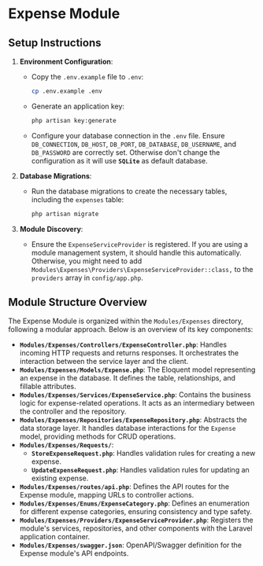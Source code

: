 # Expense Module
## Setup Instructions

1.  **Environment Configuration**:
    *   Copy the `.env.example` file to `.env`:
        ```bash
        cp .env.example .env
        ```
    *   Generate an application key:
        ```bash
        php artisan key:generate
        ```
    *   Configure your database connection in the `.env` file. Ensure `DB_CONNECTION`, `DB_HOST`, `DB_PORT`, `DB_DATABASE`, `DB_USERNAME`, and `DB_PASSWORD` are correctly set. Otherwise don't change the configuration as it will use **`SQLite`** as default database.

2.  **Database Migrations**:
    *   Run the database migrations to create the necessary tables, including the `expenses` table:
        ```bash
        php artisan migrate
        ```

3.  **Module Discovery**:
    *   Ensure the `ExpenseServiceProvider` is registered. If you are using a module management system, it should handle this automatically. Otherwise, you might need to add `Modules\Expenses\Providers\ExpenseServiceProvider::class,` to the `providers` array in `config/app.php`.


## Module Structure Overview

The Expense Module is organized within the `Modules/Expenses` directory, following a modular approach. Below is an overview of its key components:

*   **`Modules/Expenses/Controllers/ExpenseController.php`**: Handles incoming HTTP requests and returns responses. It orchestrates the interaction between the service layer and the client.
*   **`Modules/Expenses/Models/Expense.php`**: The Eloquent model representing an expense in the database. It defines the table, relationships, and fillable attributes.
*   **`Modules/Expenses/Services/ExpenseService.php`**: Contains the business logic for expense-related operations. It acts as an intermediary between the controller and the repository.
*   **`Modules/Expenses/Repositories/ExpenseRepository.php`**: Abstracts the data storage layer. It handles database interactions for the `Expense` model, providing methods for CRUD operations.
*   **`Modules/Expenses/Requests/`**:
    *   **`StoreExpenseRequest.php`**: Handles validation rules for creating a new expense.
    *   **`UpdateExpenseRequest.php`**: Handles validation rules for updating an existing expense.
*   **`Modules/Expenses/routes/api.php`**: Defines the API routes for the Expense module, mapping URLs to controller actions.
*   **`Modules/Expenses/Enums/ExpenseCategory.php`**: Defines an enumeration for different expense categories, ensuring consistency and type safety.
*   **`Modules/Expenses/Providers/ExpenseServiceProvider.php`**: Registers the module's services, repositories, and other components with the Laravel application container.
*   **`Modules/Expenses/swagger.json`**: OpenAPI/Swagger definition for the Expense module's API endpoints.


